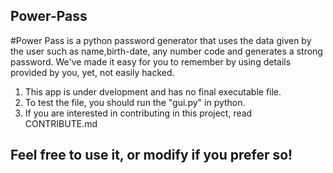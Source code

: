 ## Power-Pass
#Power Pass is a python password generator that uses the data given by the user such as name,birth-date, any number code and generates a strong password. We've made it easy for you to remember by using details provided by you, yet, not easily hacked.

1. This app is under dvelopment and has no final executable file.
2. To test the file, you should run the "gui.py" in python.
3. If you are interested in contributing in this project, read CONTRIBUTE.md

## Feel free to use it, or modify if you prefer so!
